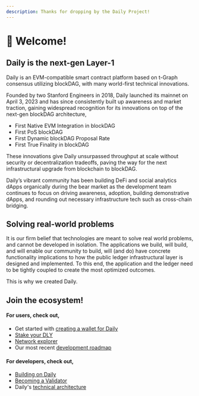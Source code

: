 ```yaml
---
description: Thanks for dropping by the Daily Project!
---
```


# 👋 Welcome!

## Daily is the next-gen Layer-1

Daily is an EVM-compatible smart contract platform based on t-Graph consensus utilizing blockDAG, with many world-first technical innovations.&#x20;

Founded by two Stanford Engineers in 2018, Daily launched its mainnet on April 3, 2023 and has since consistently built up awareness and market traction, gaining widespread recognition for its innovations on top of the next-gen blockDAG architecture,&#x20;

* First Native EVM Integration in blockDAG
* First PoS blockDAG
* First Dynamic blockDAG Proposal Rate
* First True Finality in blockDAG

These innovations give Daily unsurpassed throughput at scale without security or decentralization tradeoffs, paving the way for the next infrastructural upgrade from blockchain to blockDAG.&#x20;

Daily’s vibrant community has been building DeFi and social analytics dApps organically during the bear market as the development team continues to focus on driving awareness, adoption, building demonstrative dApps, and rounding out necessary infrastructure tech such as cross-chain bridging.&#x20;

##

## Solving real-world problems

It is our firm belief that technologies are meant to solve real world problems, and cannot be developed in isolation. The applications we build, will build, and will enable our community to build, will (and do) have concrete functionality implications to how the public ledger infrastructural layer is designed and implemented. To this end, the application and the ledger need to be tightly coupled to create the most optimized outcomes.

This is why we created Daily.&#x20;



## Join the ecosystem!&#x20;

#### For users, check out,&#x20;

* Get started with [creating a wallet for Daily](wallet/)&#x20;
* [Stake your DLY](staking/)
* [Network explorer](https://explorer.mainnet.dailycrypto.me/)&#x20;
* Our most recent [development roadmap](roadmap.md)

#### For developers, check out,&#x20;

* [Building on Daily](develop/start-building-on-daily.md)
* [Becoming a Validator](become-a-validator/)&#x20;
* Daily's [technical architecture](tech-whitepaper/daily-architecture.md)


